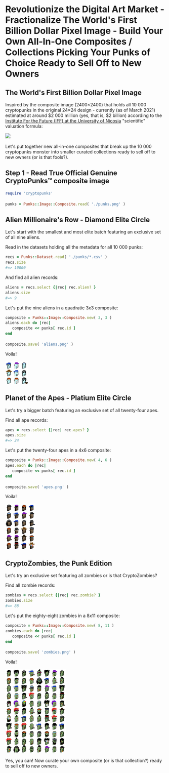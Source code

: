 # Revolutionize the Digital Art Market - Fractionalize The World's First Billion Dollar Pixel Image - Build Your Own All-In-One Composites / Collections Picking Your Punks of Choice Ready to Sell Off to New Owners




## The World's First Billion Dollar Pixel Image

Inspired by the composite image (2400×2400) that holds all 10 000 cryptopunks
in the original 24×24 design -  currently (as of March 2021) estimated
at around $2 000 million (yes, that is, $2 billion)
according to the [Institute For the Future (IFF) at the University of Nicosia](https://nftvaluations.com/cryptopunks) "scientific" valuation formula:

![](https://github.com/cryptopunksnotdead/awesome-cryptopunks-bubble/raw/master/i/punks-zoom.png)


Let's put together new all-in-one composites that break up
the 10 000 cryptopunks monster into smaller
curated collections ready to sell off to new owners
(or is that fools?).



## Step 1 -  Read True Official Genuine CryptoPunks™ composite image


``` ruby
require 'cryptopunks'

punks = Punks::Image::Composite.read( './punks.png' )
```



## Alien Millionaire's Row - Diamond Elite Circle

Let's start with the smallest and most elite batch
featuring an exclusive set of all nine aliens.


Read in the datasets holding all the metadata for all 10 000 punks:

``` ruby
recs = Punks::Dataset.read( './punks/*.csv' )
recs.size
#=> 10000
```

And find all alien records:

``` ruby
aliens = recs.select {|rec| rec.alien? }
aliens.size
#=> 9
```

Let's put the nine aliens in a quadratic 3x3 composite:

``` ruby
composite = Punks::Image::Composite.new( 3, 3 )
aliens.each do |rec|
   composite << punks[ rec.id ]
end

composite.save( 'aliens.png' )
```

Voila!

![](i/aliens.png)




## Planet of the Apes - Platium Elite Circle

Let's try a bigger batch
featuring an exclusive set of all twenty-four apes.

Find all ape records:

``` ruby
apes = recs.select {|rec| rec.apes? }
apes.size
#=> 24
```

Let's put the twenty-four apes in a 4x6 composite:

``` ruby
composite = Punks::Image::Composite.new( 4, 6 )
apes.each do |rec|
   composite << punks[ rec.id ]
end

composite.save( 'apes.png' )
```

Voila!

![](i/apes.png)




## CryptoZombies, the Punk Edition

Let's try an exclusive set featuring all zombies
or is that CryptoZombies?

Find all zombie records:

``` ruby
zombies = recs.select {|rec| rec.zombie? }
zombies.size
#=> 88
```

Let's put the eighty-eight zombies in a 8x11 composite:

``` ruby
composite = Punks::Image::Composite.new( 8, 11 )
zombies.each do |rec|
   composite << punks[ rec.id ]
end

composite.save( 'zombies.png' )
```

Voila!

![](i/zombies.png)







Yes, you can!  Now curate your own composite (or is that collection?)
ready to sell off to new owners.
